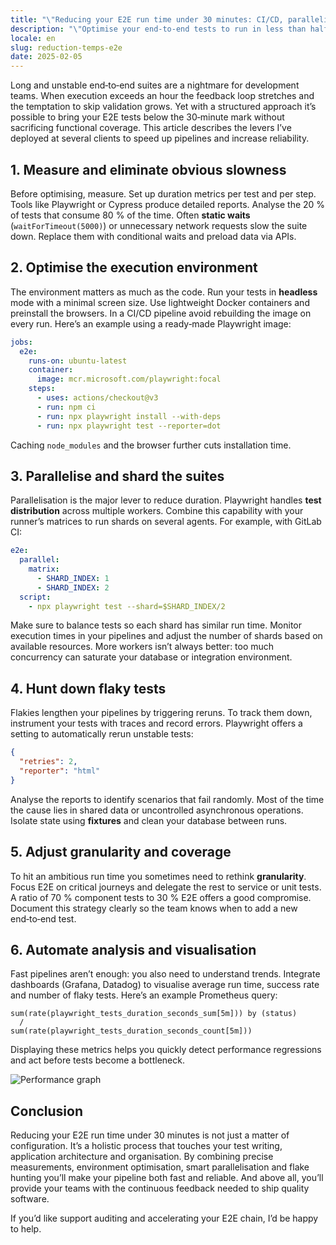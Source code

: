 ```yaml
---
title: "\"Reducing your E2E run time under 30 minutes: CI/CD, parallelisation and flake‑hunting\""
description: "\"Optimise your end‑to‑end tests to run in less than half an hour through efficient CI/CD pipelines, parallelisation and the hunt for flaky tests.\""
locale: en
slug: reduction-temps-e2e
date: 2025-02-05
---
```

Long and unstable end‑to‑end suites are a nightmare for development teams. When execution exceeds an
hour the feedback loop stretches and the temptation to skip validation grows. Yet with a structured
approach it’s possible to bring your E2E tests below the 30‑minute mark without sacrificing
functional coverage. This article describes the levers I’ve deployed at several clients to speed up
pipelines and increase reliability.

## 1. Measure and eliminate obvious slowness

Before optimising, measure. Set up duration metrics per test and per step. Tools like Playwright or
Cypress produce detailed reports. Analyse the 20 % of tests that consume 80 % of the time. Often
**static waits** (`waitForTimeout(5000)`) or unnecessary network requests slow the suite down.
Replace them with conditional waits and preload data via APIs.

## 2. Optimise the execution environment

The environment matters as much as the code. Run your tests in **headless** mode with a minimal
screen size. Use lightweight Docker containers and preinstall the browsers. In a CI/CD pipeline
avoid rebuilding the image on every run. Here’s an example using a ready‑made Playwright image:

```yaml
jobs:
  e2e:
    runs-on: ubuntu-latest
    container:
      image: mcr.microsoft.com/playwright:focal
    steps:
      - uses: actions/checkout@v3
      - run: npm ci
      - run: npx playwright install --with-deps
      - run: npx playwright test --reporter=dot
```

Caching `node_modules` and the browser further cuts installation time.

## 3. Parallelise and shard the suites

Parallelisation is the major lever to reduce duration. Playwright handles **test distribution**
across multiple workers. Combine this capability with your runner’s matrices to run shards on
several agents. For example, with GitLab CI:

```yaml
e2e:
  parallel:
    matrix:
      - SHARD_INDEX: 1
      - SHARD_INDEX: 2
  script:
    - npx playwright test --shard=$SHARD_INDEX/2
```

Make sure to balance tests so each shard has similar run time. Monitor execution times in your
pipelines and adjust the number of shards based on available resources. More workers isn’t always
better: too much concurrency can saturate your database or integration environment.

## 4. Hunt down flaky tests

Flakies lengthen your pipelines by triggering reruns. To track them down, instrument your tests with
traces and record errors. Playwright offers a setting to automatically rerun unstable tests:

```json
{
  "retries": 2,
  "reporter": "html"
}
```

Analyse the reports to identify scenarios that fail randomly. Most of the time the cause lies in
shared data or uncontrolled asynchronous operations. Isolate state using **fixtures** and clean your
database between runs.

## 5. Adjust granularity and coverage

To hit an ambitious run time you sometimes need to rethink **granularity**. Focus E2E on critical
journeys and delegate the rest to service or unit tests. A ratio of 70 % component tests to 30 %
E2E offers a good compromise. Document this strategy clearly so the team knows when to add a new
end‑to‑end test.

## 6. Automate analysis and visualisation

Fast pipelines aren’t enough: you also need to understand trends. Integrate dashboards (Grafana,
Datadog) to visualise average run time, success rate and number of flaky tests. Here’s an example
Prometheus query:

```promql
sum(rate(playwright_tests_duration_seconds_sum[5m])) by (status)
  /
sum(rate(playwright_tests_duration_seconds_count[5m]))
```

Displaying these metrics helps you quickly detect performance regressions and act before tests become
a bottleneck.

![Performance graph](/images/placeholder_light_gray_block.png)

## Conclusion

Reducing your E2E run time under 30 minutes is not just a matter of configuration. It’s a holistic
process that touches your test writing, application architecture and organisation. By combining
precise measurements, environment optimisation, smart parallelisation and flake hunting you’ll make
your pipeline both fast and reliable. And above all, you’ll provide your teams with the continuous
feedback needed to ship quality software.

If you’d like support auditing and accelerating your E2E chain, I’d be happy to help.